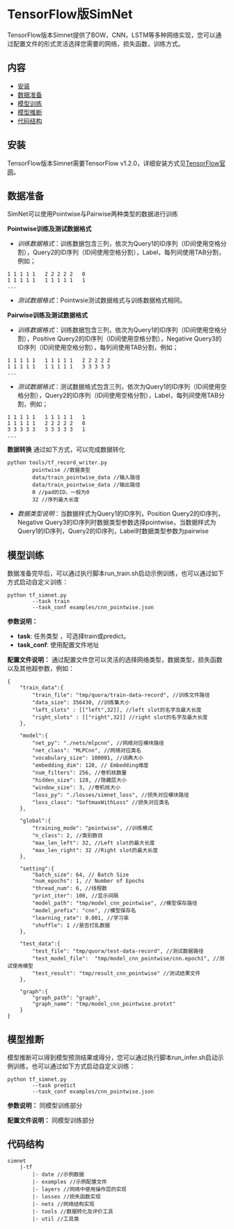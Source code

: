 
# TensorFlow版SimNet
TensorFlow版本Simnet提供了BOW，CNN，LSTM等多种网络实现，您可以通过配置文件的形式灵活选择您需要的网络，损失函数，训练方式。

## 内容
- [安装](#1)
- [数据准备](#2)
- [模型训练](#3)
- [模型推断](#4)
- [代码结构](#5)

## <span id="1">安装</span>

TensorFlow版本Simnet需要TensorFlow v1.2.0，详细安装方式见[TensorFlow官网](https://www.tensorflow.org/)。

## <span id="2">数据准备</span>

SimNet可以使用Pointwise与Pairwise两种类型的数据进行训练

**Pointwise训练及测试数据格式** 

* *训练数据格式*：训练数据包含三列，依次为Query1的ID序列（ID间使用空格分割），Query2的ID序列（ID间使用空格分割），Label，每列间使用TAB分割，例如；
```
1 1 1 1 1   2 2 2 2 2   0
1 1 1 1 1   1 1 1 1 1   1
...
```
* *测试数据格式*：Pointwsie测试数据格式与训练数据格式相同。

**Pairwise训练及测试数据格式** 

* *训练数据格式*：训练数据包含三列，依次为Query1的ID序列（ID间使用空格分割），Positive Query2的ID序列（ID间使用空格分割），Negative Query3的ID序列（ID间使用空格分割），每列间使用TAB分割，例如；
```
1 1 1 1 1   1 1 1 1 1   2 2 2 2 2   
1 1 1 1 1   1 1 1 1 1   3 3 3 3 3
...
```
* *测试数据格式*：测试数据格式包含三列，依次为Query1的ID序列（ID间使用空格分割），Query2的ID序列（ID间使用空格分割），Label，每列间使用TAB分割，例如；
```
1 1 1 1 1   1 1 1 1 1   1
1 1 1 1 1   2 2 2 2 2   0
3 3 3 3 3   3 3 3 3 3   1
...
```

**数据转换**
通过如下方式，可以完成数据转化
```
python tools/tf_record_writer.py
        pointwise //数据类型
        data/train_pointwise_data //输入路径
        data/train_pointwise_data //输出路径
        0 //pad的ID，一般为0
        32 //序列最大长度
```
* *数据类型说明*：当数据样式为Query1的ID序列，Position Query2的ID序列，Negative Query3的ID序列时数据类型参数选择pointwise，当数据样式为Query1的ID序列，Query2的ID序列，Label时数据类型参数为pairwise

## <span id="3">模型训练</span>

数据准备完毕后，可以通过执行脚本run_train.sh启动示例训练，也可以通过如下方式启动自定义训练：
```
python tf_simnet.py
        --task train
        --task_conf examples/cnn_pointwise.json
```
**参数说明：**
* **task**: 任务类型 ，可选择train或predict。
* **task_conf**: 使用配置文件地址

**配置文件说明：** 通过配置文件您可以灵活的选择网络类型，数据类型，损失函数以及其他超参数，例如：
```
{
    "train_data":{
        "train_file": "tmp/quora/train-data-record", //训练文件路径
        "data_size": 356430, //训练集大小
        "left_slots" : [["left",32]], //left slot的名字及最大长度
        "right_slots" : [["right",32]] //right slot的名字及最大长度
    },

    "model":{
        "net_py": "./nets/mlpcnn", //网络对应模块路径
        "net_class": "MLPCnn", //网络对应类名
        "vocabulary_size": 100001, //词典大小
        "embedding_dim": 128, // Embedding维度
        "num_filters": 256, //卷机核数量
        "hidden_size": 128, //隐藏层大小
        "window_size": 3, //卷机核大小
        "loss_py": "./losses/simnet_loss", //损失对应模块路径
        "loss_class": "SoftmaxWithLoss" //损失对应类名
    },

    "global":{
        "training_mode": "pointwise", //训练模式
        "n_class": 2, //类别数目
        "max_len_left": 32, //Left slot的最大长度
        "max_len_right": 32 //Right slot的最大长度
    },

    "setting":{
        "batch_size": 64, // Batch Size
        "num_epochs": 1, // Number of Epochs
        "thread_num": 6, //线程数
        "print_iter": 100, //显示间隔
        "model_path": "tmp/model_cnn_pointwise", //模型保存路径
        "model_prefix": "cnn", //模型保存名
        "learning_rate": 0.001, //学习率
        "shuffle": 1 //是否打乱数据
    },

    "test_data":{
        "test_file": "tmp/quora/test-data-record", //测试数据路径
        "test_model_file":  "tmp/model_cnn_pointwise/cnn.epoch1", //测试使用模型
        "test_result": "tmp/result_cnn_pointwise" //测试结果文件
    },

    "graph":{
        "graph_path": "graph",
        "graph_name": "tmp/model_cnn_pointwise.protxt"
    }
}
```

## <span id="4">模型推断</span>
模型推断可以得到模型预测结果或得分，您可以通过执行脚本run_infer.sh启动示例训练，也可以通过如下方式启动自定义训练：
```
python tf_simnet.py
        --task predict
        --task_conf examples/cnn_pointwise.json
```
**参数说明：**
同模型训练部分

**配置文件说明：**
同模型训练部分

## <span id="5">代码结构</span>
```
simnet
    |-tf
        |- date //示例数据
        |- examples //示例配置文件
        |- layers //网络中使用操作层的实现
        |- losses //损失函数实现
        |- nets //网络结构实现
        |- tools //数据转化及评价工具
        |- util //工具类
```

